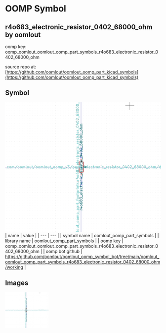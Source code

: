 # OOMP Symbol  
## r4o683_electronic_resistor_0402_68000_ohm  by oomlout  
  
oomp key: oomp_oomlout_oomlout_oomp_part_symbols_r4o683_electronic_resistor_0402_68000_ohm  
  
source repo at: [https://github.com/oomlout/oomlout_oomp_part_kicad_symbols](https://github.com/oomlout/oomlout_oomp_part_kicad_symbols)  
## Symbol  
  
[![working.png](working_600.png)](working.png)  
| name | value | 
| --- | --- | 
| symbol name | oomlout_oomp_part_symbols | 
| library name | oomlout_oomp_part_symbols | 
| oomp key | oomp_oomlout_oomlout_oomp_part_symbols_r4o683_electronic_resistor_0402_68000_ohm | 
| oomp bot github | https://github.com/oomlout/oomlout_oomp_symbol_bot/tree/main/oomlout_oomlout_oomp_part_symbols_r4o683_electronic_resistor_0402_68000_ohm/working | 
## Images  
  
[![working.png](working_140.png)](working.png)  
